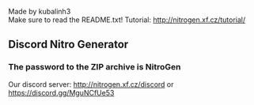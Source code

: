 Made by kubalinh3  
Make sure to read the README.txt!
Tutorial: http://nitrogen.xf.cz/tutorial/
## Discord Nitro Generator
### The password to the ZIP archive is NitroGen
Our discord server: http://nitrogen.xf.cz/discord or https://discord.gg/MguNCfUe53
